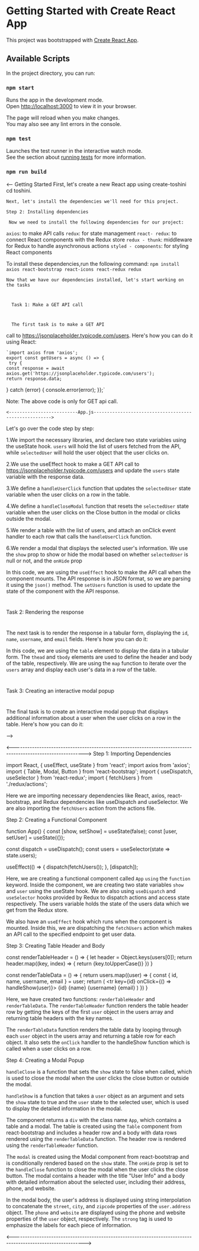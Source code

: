 # Getting Started with Create React App

This project was bootstrapped with [Create React App](https://github.com/facebook/create-react-app).

## Available Scripts

In the project directory, you can run:

### `npm start`

Runs the app in the development mode.\
Open [http://localhost:3000](http://localhost:3000) to view it in your browser.

The page will reload when you make changes.\
You may also see any lint errors in the console.

### `npm test`

Launches the test runner in the interactive watch mode.\
See the section about [running tests](https://facebook.github.io/create-react-app/docs/running-tests) for more information.

### `npm run build`

<--    Getting Started
       First, let's create a new React app using create-toshini
       cd toshini.

    Next, let's install the dependencies we'll need for this project.

    Step 2: Installing dependencies
    
     Now we need to install the following dependencies for our project:

`axios`: to make API calls
`redux`: for state management 
`react- redux`: to connect React components with the Redux store
`redux - thunk`: middleware for Redux to handle asynchronous actions 
`styled - components`: for styling React components 

To install these dependencies,run the following command:
`npm install axios react-bootstrap react-icons react-redux redux`

    Now that we have our dependencies installed, let's start working on the tasks


#
      Task 1: Make a GET API call 
#
      The first task is to make a GET API 
call to https://jsonplaceholder.typicode.com/users. Here's how you can do it using React:

    `import axios from 'axios';
    export const getUsers = async () => {
     try {
    const response = await axios.get('https://jsonplaceholder.typicode.com/users');
    return response.data;
  } catch (error) {
    console.error(error);
  }};`

Note:   The above code is only for GET api call.

    <--------------------------App.js------------------------------------------------------>

Let's go over the code step by step:

1.We import the necessary libraries, and declare two state variables using the useState hook. `users` will hold the list of users fetched from the API, while `selectedUser` will hold the user object that the user clicks on.

2.We use the useEffect hook to make a GET API call to https://jsonplaceholder.typicode.com/users and update the `users` state variable with the response data.

3.We define a `handleUserClick` function that updates the `selectedUser` state variable when the user clicks on a row in the table.

4.We define a `handleCloseModal` function that resets the `selectedUser` state variable when the user clicks on the Close button in the modal or clicks outside the modal.

5.We render a table with the list of users, and attach an onClick event handler to each row that calls the `handleUserClick` function.

6.We render a modal that displays the selected user's information. We use the `show` prop to show or hide the modal based on whether `selectedUser` is null or not, and the  `onHide` prop

In this code, we are using the `useEffect` hook to make the API call when the component mounts.
The API response is in JSON  format, so we are parsing it using the `json()` method. The `setUsers` 
function is used to update the state of the component with the API response.


# 
Task 2: Rendering the response
#
The next task is to render the response in a tabular form, displaying the
`id`, `name`, `username`, and `email` fields. 
Here's how you can do it:

In this code, we are using the `table` element to display the data in a tabular form. The 
`thead` and `tbody` elements are used  to  define the header and body of the table,
respectively. We are using the `map` function to iterate over the `users` array and display
each user's data in a row of the table.


#
Task 3: Creating an interactive modal popup
#
The final task is to create an interactive modal popup that displays additional information
about a user when the user clicks on a  row in the table. Here's how you can do it:

-->



<------------------------------------------------------------------------------------------------------------>
Step 1: Importing Dependencies

import React, { useEffect, useState } from 'react';
import axios from 'axios';
import { Table, Modal, Button } from 'react-bootstrap';
import { useDispatch, useSelector } from 'react-redux';
import { fetchUsers } from './redux/actions';

Here we are importing necessary dependencies like React, axios, react-bootstrap, and Redux dependencies like useDispatch and useSelector. We are also importing the `fetchUsers` action from the actions file.


Step 2: Creating a Functional Component

function App() {
  const [show, setShow] = useState(false);
  const [user, setUser] = useState({});

  const dispatch = useDispatch();
  const users = useSelector(state => state.users);

  useEffect(() => {
    dispatch(fetchUsers());
  }, [dispatch]);

Here, we are creating a functional component called `App` `using` the `function` keyword.
Inside the component, we are creating two state variables `show` and `user` using the
useState hook. We are also using `useDispatch` and `useSelector` hooks provided by Redux 
to dispatch actions and access state respectively. The users variable holds the state of 
the users data which we get from the Redux store.

We also have an `useEffect` hook which runs when the component is mounted. Inside this,
we are dispatching the `fetchUsers` action which makes an API call to the specified 
endpoint to get user data.


Step 3: Creating Table Header and Body

  const renderTableHeader = () => {
    let header = Object.keys(users[0]);
    return header.map((key, index) => {
      return <th key={index}>{key.toUpperCase()}</th>
    })
  }

  const renderTableData = () => {
    return users.map((user) => {
      const { id, name, username, email } = user;
      return (
        <tr key={id} onClick={() => handleShow(user)}>
          <td>{id}</td>
          <td>{name}</td>
          <td>{username}</td>
          <td>{email}</td>
        </tr>
      )
    })
  }


Here, we have created two functions: `renderTableHeader` and `renderTableData`.
The `renderTableHeader` function renders the table header row by getting the
keys of the first `user` object in the users array and returning table headers
with the key names.

The `renderTableData` function renders the table data by looping through each `user` 
object in the users array and returning a table row for each object. It also sets the `onClick`
handler to the handleShow function which is called when a user clicks on a row.


Step 4: Creating a Modal Popup

`handleClose` is a function that sets the `show` state to false when called,
 which is used to close the modal when the user clicks the close button or outside the modal.

`handleShow` is a function that takes a `user` object as an argument and sets the `show` state
 to true and the `user` state to the selected user, which is used to display the detailed
information in the modal.

The component returns a `div` with the class name `App`, which contains a table and a modal.
The table is created using the `Table` component from react-bootstrap and includes a header 
row and a body with data rows rendered using the `renderTableData` function. The header row 
is rendered using the `renderTableHeader` function.

The `modal` is created using the Modal component from react-bootstrap and is conditionally 
rendered based on the `show` state. The `onHide` prop is set to the `handleClose` function 
to close the modal when the user clicks the close button. The modal contains a header with 
the title "User Info" and a body with detailed information about the selected user, including 
their address, phone, and website.

In the modal body, the user's address is displayed using string interpolation to concatenate the
`street`, `city`, and `zipcode` properties of the `user.address` object. The `phone` and `website`
are displayed using the phone and website properties of the `user` object, respectively. The `strong` 
tag is used to emphasize the labels for each piece of information.

<------------------------------------------------------------------------------------------------------------>
